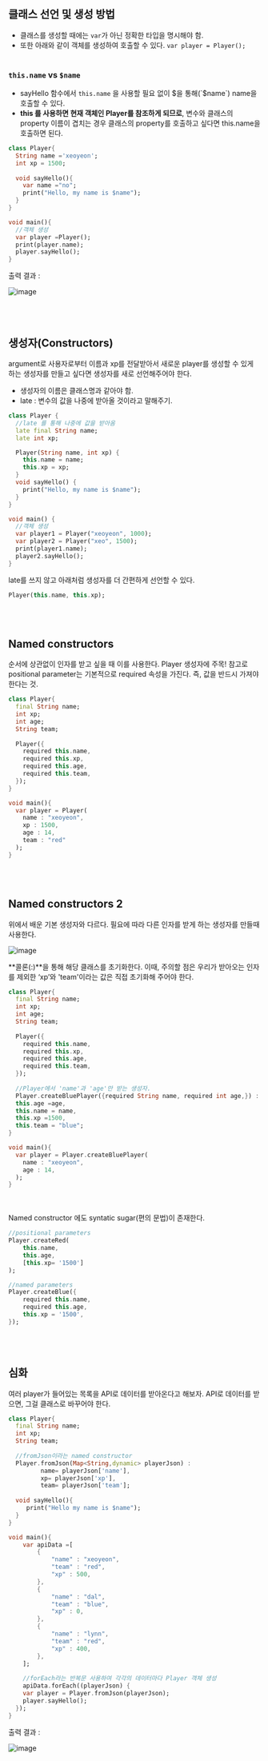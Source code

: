 ## 클래스 선언 및 생성 방법

- 클래스를 생성할 때에는 `var`가 아닌 정확한 타입을 명시해야 함.
- 또한 아래와 같이 객체를 생성하여 호출할 수 있다. `var player = Player();`
  <br><br>

### `this.name` vs `$name`
- sayHello 함수에서 `this.name` 을 사용할 필요 없이 $을 통해(`$name`) name을 호출할 수 있다.
- **this 를 사용하면 현재 객체인 Player를 참조하게 되므로**, 변수와 클래스의 property 이름이 겹치는 경우 클래스의 property를 호출하고 싶다면 this.name을 호출하면 된다.
```dart
class Player{
  String name ='xeoyeon';
  int xp = 1500;
  
  void sayHello(){
    var name ="no";
    print("Hello, my name is $name");
  }
}

void main(){
  //객체 생성
  var player =Player();
  print(player.name);
  player.sayHello();
}
```
출력 결과 : 

![image](https://github.com/user-attachments/assets/5c880e2e-43ed-4a30-975f-750c47bd8333)

<br><br>
## 생성자(Constructors)

argument로 사용자로부터 이름과 xp를 전달받아서 새로운 player를 생성할 수 있게 하는 생성자를 만들고 싶다면 생성자를 새로 선언해주어야 한다.

- 생성자의 이름은 클래스명과 같아야 함.
- late : 변수의 값을 나중에 받아올 것이라고 말해주기.

```dart
class Player {
  //late 를 통해 나중에 값을 받아옴
  late final String name;
  late int xp;

  Player(String name, int xp) {
    this.name = name;
    this.xp = xp;
  }
  void sayHello() {
    print("Hello, my name is $name");
  }
}

void main() {
  //객체 생성
  var player1 = Player("xeoyeon", 1000);
  var player2 = Player("xeo", 1500);
  print(player1.name);
  player2.sayHello();
}
```

late를 쓰지 않고 아래처럼 생성자를 더 간편하게 선언할 수 있다.


```dart
Player(this.name, this.xp);
```
<br><br>
## Named constructors

순서에 상관없이 인자를 받고 싶을 때 이를 사용한다. Player 생성자에 주목! 참고로 positional parameter는 기본적으로 required 속성을 가진다. 즉, 값을 반드시 가져야 한다는 것.

```dart
class Player{
  final String name;
  int xp;
  int age;
  String team;
  
  Player({
    required this.name,
    required this.xp,
    required this.age,
    required this.team,
  });
}

void main(){
  var player = Player(
    name : "xeoyeon",
    xp : 1500,
    age : 14,
    team : "red"
  );
}
```
<br><br>
## Named constructors 2

위에서 배운 기본 생성자와 다르다. 필요에 따라 다른 인자를 받게 하는 생성자를 만들때 사용한다.

![image](https://github.com/user-attachments/assets/060ecfdb-3960-46d2-be81-5b42d71e6c2a)

**콜론(:)**을 통해 해당 클래스를 초기화한다. 이때, 주의할 점은 우리가 받아오는 인자를 제외한 ‘xp’와 'team'이라는 값은 직접 초기화해 주어야 한다.

```dart
class Player{
  final String name;
  int xp;
  int age;
  String team;
  
  Player({
    required this.name,
    required this.xp,
    required this.age,
    required this.team,
  });
  
  //Player에서 'name'과 'age'만 받는 생성자.
  Player.createBluePlayer({required String name, required int age,}) :
  this.age =age,
  this.name = name,
  this.xp =1500,
  this.team = "blue";
}

void main(){
  var player = Player.createBluePlayer(
    name : "xeoyeon",
    age : 14,
  );
}
```
<br><br>
Named constructor 에도 syntatic sugar(편의 문법)이 존재한다.

```dart
//positional parameters
Player.createRed(
	this.name,
	this.age,
	[this.xp= '1500']
);

//named parameters
Player.createBlue({
	required this.name,
	required this.age,
	this.xp = '1500',
});
```
<br><br>
## 심화
여러 player가 들어있는 목록을 API로 데이터를 받아온다고 해보자. API로 데이터를 받으면, 그걸 클래스로 바꾸어야 한다.

```dart
class Player{
  final String name;
  int xp;
  String team;
	
  //fromJson이라는 named constructor
  Player.fromJson(Map<String,dynamic> playerJson) :
         name= playerJson['name'],
         xp= playerJson['xp'],
         team= playerJson['team'];
  
  void sayHello(){
     print("Hello my name is $name");
  }
}

void main(){
    var apiData =[
		{
			"name" : "xeoyeon",
			"team" : "red",
			"xp" : 500,
		},
		{
			"name" : "dal",
			"team" : "blue",
			"xp" : 0,
		},
		{
			"name" : "lynn",
			"team" : "red",
			"xp" : 400,
		},
    ];
	
    //forEach라는 반복문 사용하여 각각의 데이터마다 Player 객체 생성
    apiData.forEach((playerJson) {
    var player = Player.fromJson(playerJson);
    player.sayHello();
  });
}
```

출력 결과 :

![image](https://github.com/user-attachments/assets/e0f627e4-ca4b-483c-bbe6-aef939531945)

<br><br>







